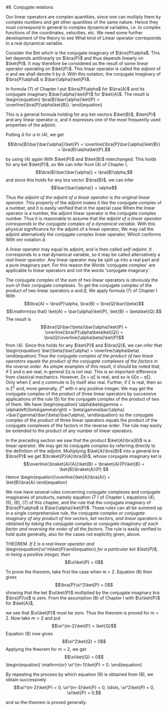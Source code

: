#8. Conjugate relations

Our linear operators are complex quantities, since one can multiply
them by complex numbers and get other quantities of the same nature.
Hence they must correspond in general to complex dynamical variables, i.e. to complex functions of the coordinates, velocities, etc. We
need some further development of the theory to see What kind of
Linear operator corresponds to a real dynamical variable.

Consider the Bet which is the conjugate imaginary of $\bra{P}\alpha$. This
ket depends antilinearly on $\bra{P}$ and thus depends linearly on $\ket{P}$.
It may therefore be considered as the result of some linear operator
operating on $\ket{P}$. This linear operator is called the *adjoint* of $\alpha$ and we shall denote it by $\bar{\alpha}$. With this notation, the conjugate imaginary of $\bra{P}\alpha$ is $\bar{\alpha}\ket{P}$.

In formula (7) of Chapter I put $\bra{P}\alpha$ for $\bra{A}$ and its conjugate imaginary $\bar{\alpha}\ket{P}$ for $\ket{A}$. The result is
\begin{equation}
\bra{B}\bar{\alpha}\ket{P} = \overline{\bra{P}\alpha\ket{B}}.
\end{equation}

This is a general formula holding for any ket vectors $\ket{B}$, $\ket{P}$ and
any linear operator $\alpha$, and it expresses one of the most frequently
used properties of the adjoint.

Putting $\bar{\alpha}$ for $\alpha$ in (4), we get

$$\bra{B}\bar{\bar{\alpha}}\ket{P} = \overline{\bra{P}\bar{\alpha}\ket{B}} = \bra{B}\alpha\ket{P},$$

by using (4) again With $\ket{P}$ and $\ket{B}$ interchanged. This holds for
any ket $\ket{P}$, so We can infer from (4) of Chapter I,
$$\bra{B}\bar{\bar{\alpha}} = \bra{B}\alpha,$$
and since this holds for any bra vector $\bra{B}$, we can infer
$$\bar{\bar{\alpha}} = \alpha$$

Thus *the adjoint of the adjoint of a linear operator is the original linear operator*. This property of the adjoint makes it like the conjugate complex of a number, and it is easily verified that in the special case When the linear operator is a number, the adjoint linear operator is the conjugate complex number. Thus it is reasonable to assume that *the adjoint of a linear operator corresponds to the conjugate complex of a dynamical variable*. With this physical significance for the adjoint of a linear operator, We may call the adjoint alternatively the conjugate complex linear operator, Which conforms With onr notation $\bar{\alpha}$.

A linear operator may equal its adjoint, and is then called *self-adjoint*. It corresponds to a real dynamical variable, so it may be called alternatively a *real linear operator*. Any linear operator may be split up into a real part and a pure imaginary part. For this reason the Words 'conjugate complex' are applicable to linear operators and not the words 'conjugate imaginary'.

The conjugate complex of the sum of two linear operators is obviously the sum of their conjugate complexes. To get the conjugate complex of the product of two linear operators $\alpha$ and $\beta$, We apply formula (7) of Chapter I With
$$\bra{A} = \bra{P}\alpha, \bra{B} = \bra{Q}\bar{\beta}$$
$$\mathrm{so that} \ket{A} = \bar{\alpha}\ket{P}, \ket{B} = \beta\ket{Q}.$$
The result is
$$\bra{Q}\bar{\beta}\bar{\alpha}\ket{P} = \overline{\bra{P}\alpha\beta\ket{Q}} = \bra{Q}\overline{\alpha\beta}\ket{P}$$
from (4). Since this holds for any $\ket{P}$ and $\bra{Q}$, we can infer that
\begin{equation}
\bar{\beta}\bar{\alpha} = \overline{\alpha\beta}
\end{equation}
Thus *the conjugate complex of the product of two linear operators equals the product of the conjugate complexes of the factors in the reverse order*.
As simple examples of this result, it should be noted that, if $\xi$ and
$\eta$ are real, in general $\xi\eta$ is not real. This is an important difference from classical mechanics. However, $\xi\eta + \eta\xi$ is real, and so is $i\left(\xi\eta-\eta\xi\right)$. Only when $\xi$ and $\eta$ commute is $\xi\eta$ itself also real. Further, if $\xi$ is real, then so is $\xi^2$ and, more generally, $\xi^n$ with $n$ any positive integer.
We may get the conjugate complex of the product of three linear operators by successive applications of the rule (5) for the conjugate complex of the product of two of them. We have
\begin{equation}
\alpha\beta\gamma = \alpha\left(\beta\gamma\right) = \beta\gamma\bar{\alpha} =\bar{\gamma}\bar{\beta}\bar{\alpha},
\end{equation}
so the conjugate complex of the product of three linear operators equals the product of the conjugate complexes of the factors in the reverse order. The rule may easily be extended to the product of any number of linear operators.

In the preceding section we saw that the product $\ket{A}\bra{B}$ is a linear operator. We may get its conjugate complex by referring directly to the definition of the adjoint. Multiplying $\ket{A}\bra{B}$ into a general bra $\bra{P}$ we get $\braket{P}{A}\bra{B}$, whose conjugate imaginary ket is
$$\overline{\braket{A}{A}}\ket{B} = \braket{A}{P}\ket{B} = \ket{B}\braket{A}{P} $$
Hence
\begin{equation}\overline{\ket{A}\bra{A}} = \ket{B}\bra{A}.\end{equation}

We now have several rules concerning conjugate complexes and conjugate imaginaries of products, namely equation (7 ) of Chapter I, equations (4), (5), (6), (7) of this chapter, and the rule that the conjugate imaginary of $\bra{P}\alpha$ is $\bar{\alpha}\ket{P}$. These rules can all be summed up in a single comprehensive rule, *the conjugate complex or conjugate imaginary of any product of hra vectors, ket vectors, and linear operators is obtained by taking the conjugate complex or conjugate imaginary of each factor and reversing the order of all the factors*. The rule is easily verified to hold quite generally, also for the cases not explicitly given, above.

THEOREM. *If $\xi$ is a real linear operator and*
\begin{equation}\xi^m\ket{P}\end{equation}
*for a particular ket $\ket{P}$, m heing a positive integer, then*
$$\xi\ket{P} = 0$$

To prove the theorem, take first the case when m = 2. Equation
(8) then gives
$$\bra{P}\xi^2\ket{P} = 0$$
showing that the ket $\xi\ket{P}$ multiplied by the conjugate imaginary bra $\bra{P}\xi$ is zero. From the assumption (8) of Chapter I with $\xi\ket{P}$ for $\ket{A}$,

we see that $\xi\ket{P}$ must be zero. Thus the theorem is proved for $m = 2$.
Now take $m > 2$ and put
$$\xi^{m-2}\ket{P} = \ket{Q}$$
Equation (8) now gives
$$\xi^2\ket{Q} = 0$$
Applying the theorem for m = 2, we get
$$\xi\ket{Q} = 0$$
\begin{equation}
\mathrm{or} \xi^{m-1}\ket{P} = 0.
\end{equation}

By repeating the process by which equation (9) is obtained from
(8), we obtain successively
$$\xi^{m-2}\ket{P} = 0, \xi^{m-3}\ket{P} = 0, \ldots, \xi^2\ket{P} = 0, \xi\ket{P} = 0,$$

and so the theorem is proved generally.

